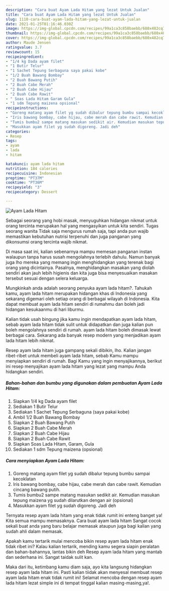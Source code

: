 ```yaml
---
description: "Cara buat Ayam Lada Hitam yang lezat Untuk Jualan"
title: "Cara buat Ayam Lada Hitam yang lezat Untuk Jualan"
slug: 1110-cara-buat-ayam-lada-hitam-yang-lezat-untuk-jualan
date: 2021-01-25T01:16:46.030Z
image: https://img-global.cpcdn.com/recipes/99a1ca3c858baebb/680x482cq70/ayam-lada-hitam-foto-resep-utama.jpg
thumbnail: https://img-global.cpcdn.com/recipes/99a1ca3c858baebb/680x482cq70/ayam-lada-hitam-foto-resep-utama.jpg
cover: https://img-global.cpcdn.com/recipes/99a1ca3c858baebb/680x482cq70/ayam-lada-hitam-foto-resep-utama.jpg
author: Maude Jensen
ratingvalue: 3.7
reviewcount: 15
recipeingredient:
- "1/4 kg Dada ayam filet"
- "1 Butir Telur"
- "1 Sachet Tepung Serbaguna saya pakai kobe"
- "1/2 Buah Bawang Bombay"
- "2 Buah Bawang Putih"
- "2 Buah Cabe Merah"
- "2 Buah Cabe Hijau"
- "2 Buah Cabe Rawit"
- " Soas Lada Hitam Garam Gula"
- "1 sdm Tepung maizena opsional"
recipeinstructions:
- "Goreng matang ayam filet yg sudah dibalur tepung bumbu sampai kecoklatan"
- "Iris bawang bombay, cabe hijau, cabe merah dan cabe rawit. Kemudian cincang bawang putih."
- "Tumis bumbu2 sampe matang masukan sedikit air. Kemudian masukan tepung maizena yg sudah dilarutkan dengan air (opsional)"
- "Masukkan ayam filet yg sudah digoreng. Jadi deh"
categories:
- Resep
tags:
- ayam
- lada
- hitam

katakunci: ayam lada hitam 
nutrition: 184 calories
recipecuisine: Indonesian
preptime: "PT37M"
cooktime: "PT36M"
recipeyield: "3"
recipecategory: Dessert

---
```



![Ayam Lada Hitam](https://img-global.cpcdn.com/recipes/99a1ca3c858baebb/680x482cq70/ayam-lada-hitam-foto-resep-utama.jpg)

Sebagai seorang yang hobi masak, menyuguhkan hidangan nikmat untuk orang tercinta merupakan hal yang mengasyikan untuk kita sendiri. Tugas seorang  wanita Tidak saja mengurus rumah saja, tapi anda pun wajib memastikan kebutuhan nutrisi terpenuhi dan juga panganan yang dikonsumsi orang tercinta wajib nikmat.

Di masa  saat ini, kalian sebenarnya mampu memesan panganan instan walaupun tanpa harus susah mengolahnya terlebih dahulu. Namun banyak juga lho mereka yang memang ingin menghidangkan yang terenak bagi orang yang dicintainya. Pasalnya, menghidangkan masakan yang diolah sendiri akan jauh lebih higienis dan kita juga bisa menyesuaikan masakan tersebut sesuai dengan selera keluarga. 



Mungkinkah anda adalah seorang penyuka ayam lada hitam?. Tahukah kamu, ayam lada hitam merupakan hidangan khas di Indonesia yang sekarang digemari oleh setiap orang di berbagai wilayah di Indonesia. Kita dapat membuat ayam lada hitam sendiri di rumahmu dan boleh jadi hidangan kesukaanmu di hari liburmu.

Kalian tidak usah bingung jika kamu ingin mendapatkan ayam lada hitam, sebab ayam lada hitam tidak sulit untuk didapatkan dan juga kalian pun boleh mengolahnya sendiri di rumah. ayam lada hitam boleh dimasak lewat berbagai cara. Sekarang ada banyak resep modern yang menjadikan ayam lada hitam lebih nikmat.

Resep ayam lada hitam juga gampang sekali dibikin, lho. Kalian jangan ribet-ribet untuk membeli ayam lada hitam, sebab Kamu mampu menyiapkan sendiri di rumah. Bagi Kamu yang ingin menyajikannya, berikut ini resep menyajikan ayam lada hitam yang lezat yang mampu Anda hidangkan sendiri.

<!--inarticleads1-->

##### Bahan-bahan dan bumbu yang digunakan dalam pembuatan Ayam Lada Hitam:

1. Siapkan 1/4 kg Dada ayam filet
1. Sediakan 1 Butir Telur
1. Sediakan 1 Sachet Tepung Serbaguna (saya pakai kobe)
1. Ambil 1/2 Buah Bawang Bombay
1. Siapkan 2 Buah Bawang Putih
1. Siapkan 2 Buah Cabe Merah
1. Siapkan 2 Buah Cabe Hijau
1. Siapkan 2 Buah Cabe Rawit
1. Siapkan  Soas Lada Hitam, Garam, Gula
1. Sediakan 1 sdm Tepung maizena (opsional)




<!--inarticleads2-->

##### Cara menyiapkan Ayam Lada Hitam:

1. Goreng matang ayam filet yg sudah dibalur tepung bumbu sampai kecoklatan
1. Iris bawang bombay, cabe hijau, cabe merah dan cabe rawit. Kemudian cincang bawang putih.
1. Tumis bumbu2 sampe matang masukan sedikit air. Kemudian masukan tepung maizena yg sudah dilarutkan dengan air (opsional)
1. Masukkan ayam filet yg sudah digoreng. Jadi deh




Ternyata resep ayam lada hitam yang enak tidak rumit ini enteng banget ya! Kita semua mampu memasaknya. Cara buat ayam lada hitam Sangat cocok sekali buat anda yang baru belajar memasak ataupun juga bagi kalian yang sudah ahli dalam memasak.

Apakah kamu tertarik mulai mencoba bikin resep ayam lada hitam enak tidak ribet ini? Kalau kalian tertarik, mending kamu segera siapin peralatan dan bahan-bahannya, lantas bikin deh Resep ayam lada hitam yang mantab dan sederhana ini. Sangat taidak sulit kan. 

Maka dari itu, ketimbang kamu diam saja, ayo kita langsung hidangkan resep ayam lada hitam ini. Pasti kalian tiidak akan menyesal membuat resep ayam lada hitam enak tidak rumit ini! Selamat mencoba dengan resep ayam lada hitam lezat simple ini di tempat tinggal kalian masing-masing,ya!.

